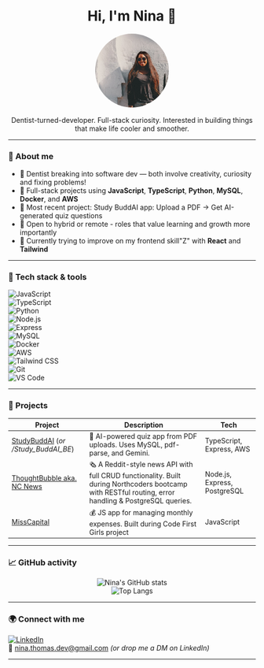 <h1 align="center">Hi, I'm Nina 👋</h1>
<p align="center">
  <img src="./nina.jpg" width="150" style="border-radius: 50%;" alt="Nina smiling">
</p>
<p align="center">
Dentist-turned-developer. Full-stack curiosity. Interested in building things that make life cooler and smoother.
</p>

---

### 🧠 About me

- 🦷 Dentist breaking into software dev — both involve creativity, curiosity and fixing problems!
- 🧰 Full-stack projects using **JavaScript**, **TypeScript**, **Python**, **MySQL**, **Docker**, and **AWS**  
- 🧪 Most recent project: Study BuddAI app: Upload a PDF → Get AI-generated quiz questions  
- 🧳 Open to hybrid or remote - roles that value learning and growth more importantly
- 🧵 Currently trying to improve on my frontend skill"Z" with **React** and **Tailwind**

---

### 🔧 Tech stack & tools

![JavaScript](https://img.shields.io/badge/-JavaScript-black?style=flat-square&logo=javascript)  
![TypeScript](https://img.shields.io/badge/-TypeScript-3178C6?style=flat-square&logo=typescript&logoColor=white)  
![Python](https://img.shields.io/badge/-Python-3776AB?style=flat-square&logo=python&logoColor=white)  
![Node.js](https://img.shields.io/badge/-Node.js-339933?style=flat-square&logo=node.js&logoColor=white)  
![Express](https://img.shields.io/badge/-Express.js-grey?style=flat-square&logo=express&logoColor=white)  
![MySQL](https://img.shields.io/badge/-MySQL-4479A1?style=flat-square&logo=mysql&logoColor=white)  
![Docker](https://img.shields.io/badge/-Docker-2496ED?style=flat-square&logo=docker&logoColor=white)  
![AWS](https://img.shields.io/badge/-AWS-232F3E?style=flat-square&logo=amazon-aws)  
![Tailwind CSS](https://img.shields.io/badge/-Tailwind-06B6D4?style=flat-square&logo=tailwindcss&logoColor=white)  
![Git](https://img.shields.io/badge/-Git-F05032?style=flat-square&logo=git&logoColor=white)  
![VS Code](https://img.shields.io/badge/-VS%20Code-007ACC?style=flat-square&logo=visual-studio-code)

---

### 🚀 Projects

| Project | Description | Tech |
|--------|-------------|------|
| [StudyBuddAI](https://github.com/CharmingBeetle/Study_BuddAI_FE) (*or /Study_BuddAI_BE*) | 🧠 AI-powered quiz app from PDF uploads. Uses MySQL, pdf-parse, and Gemini. | TypeScript, Express, AWS |
| [ThoughtBubble aka. NC News](https://github.com/CharmingBeetle/nc_news) | 🗞️ A Reddit-style news API with full CRUD functionality. Built during Northcoders bootcamp with RESTful routing, error handling & PostgreSQL queries. | Node.js, Express, PostgreSQL |
| [MissCapital](https://github.com/CharmingBeetle/BudgetApp) | 💰 JS app for managing monthly expenses. Built during Code First Girls project | JavaScript |

---

### 📈 GitHub activity

<p align="center">
  <img src="https://github-readme-stats.vercel.app/api?username=CharmingBeetle&show_icons=true&hide=issues&theme=radical" alt="Nina's GitHub stats" />
  <br />
  <img src="https://github-readme-stats.vercel.app/api/top-langs/?username=CharmingBeetle&layout=compact&theme=radical" alt="Top Langs" />
</p>

---

### 🌍 Connect with me

[![LinkedIn](https://img.shields.io/badge/-LinkedIn-0A66C2?style=flat-square&logo=linkedin&logoColor=white)](https://www.linkedin.com/in/charmingbeetle/)  
📧 nina.thomas.dev@gmail.com *(or drop me a DM on LinkedIn)*

---


